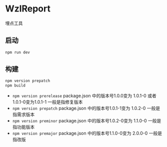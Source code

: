 # WzlReport

埋点工具

## 启动

``` sh
npm run dev
```

## 构建

``` sh
npm version prepatch
npm build
```

- `npm version prerelease` package.json 中的版本号1.0.0变为 1.0.1-0 或者 1.0.1-0变为1.0.1-1 一般是指修复版本
- `npm version prepatch` package.json 中的版本号1.0.1-1变为 1.0.2-0 一般是指需求版本
- `npm version preminor` package.json 中的版本号1.0.2-0变为 1.1.0-0 一般是指功能版本
- `npm version premajor` package.json 中的版本号1.1.0-0变为 2.0.0-0 一般是指改版
